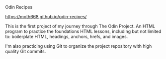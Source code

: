 Odin Recipes

https://moth668.github.io/odin-recipes/

This is the first project of my journey through The Odin Project. An HTML program to practice the foundations HTML lessons, including but not limited to: boilerplate HTML, headings, anchors, hrefs, and images. 

I'm also practicing using Git to organize the project repository with high quality Git commits. 

